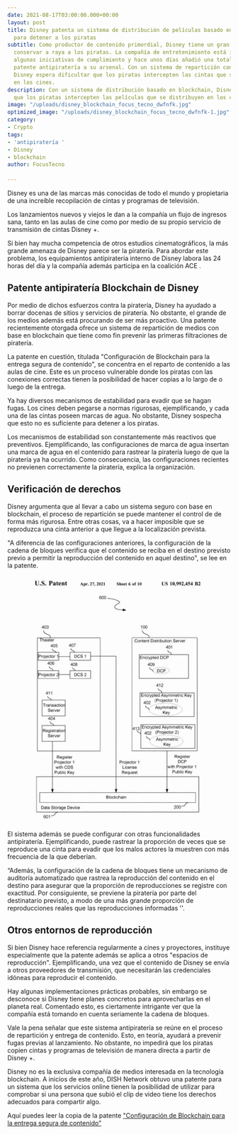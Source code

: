 ```yaml
---
date: 2021-08-17T03:00:00.000+00:00
layout: post
title: Disney patenta un sistema de distribución de películas basado en blockchain
  para detener a los piratas
subtitle: Como productor de contenido primordial, Disney tiene un gran interés en
  conservar a raya a los piratas. La compañía de entretenimiento está implicada en
  algunas iniciativas de cumplimiento y hace unos días añadió una totalmente nueva
  patente antipiratería a su arsenal. Con un sistema de repartición con base en blockchain,
  Disney espera dificultar que los piratas intercepten las cintas que se distribuyen
  en los cines.
description: Con un sistema de distribución basado en blockchain, Disney espera dificultar
  que los piratas intercepten las películas que se distribuyen en los cines
image: "/uploads/disney_blockchain_focus_tecno_dwfnfk.jpg"
optimized_image: "/uploads/disney_blockchain_focus_tecno_dwfnfk-1.jpg"
category:
- Crypto
tags:
- 'antipiratería '
- Disney
- blockchain
author: FocusTecno

---
```

Disney es una de las marcas más conocidas de todo el mundo y propietaria de una increíble recopilación de cintas y programas de televisión.

Los lanzamientos nuevos y viejos le dan a la compañía un flujo de ingresos sana, tanto en las aulas de cine como por medio de su propio servicio de transmisión de cintas Disney +.

Si bien hay mucha competencia de otros estudios cinematográficos, la más grande amenaza de Disney parece ser la piratería. Para abordar este problema, los equipamientos antipiratería interno de Disney labora las 24 horas del día y la compañía además participa en la coalición ACE .

## Patente antipiratería Blockchain de Disney

Por medio de dichos esfuerzos contra la piratería, Disney ha ayudado a borrar docenas de sitios y servicios de piratería. No obstante, el grande de los medios además está procurando de ser más proactivo. Una patente recientemente otorgada ofrece un sistema de repartición de medios con base en blockchain que tiene como fin prevenir las primeras filtraciones de piratería.

La patente en cuestión, titulada "Configuración de Blockchain para la entrega segura de contenido", se concentra en el reparto de contenido a las aulas de cine. Este es un proceso vulnerable donde los piratas con las conexiones correctas tienen la posibilidad de hacer copias a lo largo de o luego de la entrega.

Ya hay diversos mecanismos de estabilidad para evadir que se hagan fugas. Los cines deben pegarse a normas rigurosas, ejemplificando, y cada una de las cintas poseen marcas de agua. No obstante, Disney sospecha que esto no es suficiente para detener a los piratas.

Los mecanismos de estabilidad son constantemente más reactivos que preventivos. Ejemplificando, las configuraciones de marca de agua insertan una marca de agua en el contenido para rastrear la piratería luego de que la piratería ya ha ocurrido. Como consecuencia, las configuraciones recientes no previenen correctamente la piratería, explica la organización.

## Verificación de derechos

Disney argumenta que al llevar a cabo un sistema seguro con base en blockchain, el proceso de repartición se puede mantener el control de de forma más rigurosa. Entre otras cosas, va a hacer imposible que se reproduzca una cinta anterior a que llegue a la localización prevista.

"A diferencia de las configuraciones anteriores, la configuración de la cadena de bloques verifica que el contenido se reciba en el destino previsto previo a permitir la reproducción del contenido en aquel destino", se lee en la patente.

![](/uploads/disney-blockchain_focustecno.jpg)

El sistema además se puede configurar con otras funcionalidades antipiratería. Ejemplificando, puede rastrear la proporción de veces que se reproduce una cinta para evadir que los malos actores la muestren con más frecuencia de la que deberían.

“Además, la configuración de la cadena de bloques tiene un mecanismo de auditoría automatizado que rastrea la reproducción del contenido en el destino para asegurar que la proporción de reproducciones se registre con exactitud. Por consiguiente, se previene la piratería por parte del destinatario previsto, a modo de una más grande proporción de reproducciones reales que las reproducciones informadas ''.

## Otros entornos de reproducción

Si bien Disney hace referencia regularmente a cines y proyectores, instituye especialmente que la patente además se aplica a otros "espacios de reproducción". Ejemplificando, una vez que el contenido de Disney se envía a otros proveedores de transmisión, que necesitarán las credenciales idóneas para reproducir el contenido.

Hay algunas implementaciones prácticas probables, sin embargo se desconoce si Disney tiene planes concretos para aprovecharlas en el planeta real. Comentado esto, es ciertamente intrigante ver que la compañía está tomando en cuenta seriamente la cadena de bloques.

Vale la pena señalar que este sistema antipiratería se reúne en el proceso de repartición y entrega de contenido. Esto, en teoría, ayudará a prevenir fugas previas al lanzamiento. No obstante, no impedirá que los piratas copien cintas y programas de televisión de manera directa a partir de Disney +.

Disney no es la exclusiva compañía de medios interesada en la tecnología blockchain. A inicios de este año, DISH Network obtuvo una patente para un sistema que los servicios online tienen la posibilidad de utilizar para comprobar si una persona que subió el clip de video tiene los derechos adecuados para compartir algo.

Aquí puedes leer la copia de la patente ["Configuración de Blockchain para la entrega segura de contenido"]()